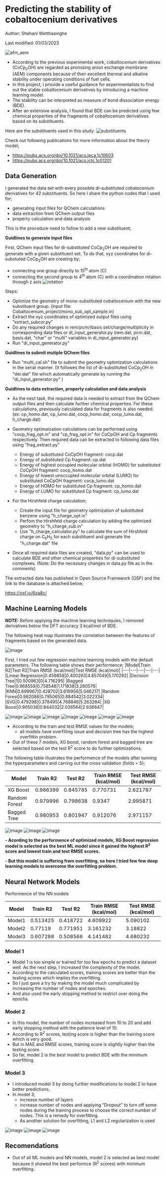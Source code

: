 # Predicting the stability of cobaltocenium derivatives 

Author: Shehani Wetthasinghe

Last modified: 01/03/2023

![afm_aem](https://user-images.githubusercontent.com/50593017/200152591-233aee11-a424-46b4-9a55-d0cfa8bcac7f.png)

- According to the previous experimental work, cobaltocenium derivatives (CoCp<sub>2</sub>OH) are regarded as promising anion exchange membrane (AEM) components because of their excellent thermal and alkaline stability under operating conditions of fuel cells.
- In this project,  I provide a useful guidance for experimentalists to find out the stable cobaltocenium derivatives by introducing a machine learning model.
- The stability can be interpreted as measure of bond dissociation energy (BDE). 
- After an extensive analysis, I found that BDE can be predicted using few chemical properties of the fragments of cobaltocenium derivatives based on its substituents.

Here are the substituents used in this study:
![substituents](https://user-images.githubusercontent.com/50593017/187327244-749c48b3-b0bf-49ec-835e-14c6d2a8d145.png)

Check out following publications for more information about the theory model;
* https://pubs.acs.org/doi/10.1021/acs.jpca.1c10603
* https://pubs.acs.org/doi/10.1021/acs.jctc.1c01201


## Data Generation
I generated the data set with every possible di-substituted cobatocenium derivatives for 42 substituents. So here I share the python codes that I used for;
* generating input files for QChem calculations
* data extraction from QChem output files
* property calculation and data analysis

This is the procedure need to follow to add a new substituent;

**Guidlines to generate input files**

First, QChem input files for di-substituted CoCp<sub>2</sub>OH are required to generate with a given substituent set. To do that, xyz coordinates for di-substuted CoCp<sub>2</sub>OH are creating by;
* connecting one group directly to 15<sup>th </sup> atom (C) 
* connecting the second group to 4<sup>th </sup> atom (C) with a coordination rotation through z axis
![rotation](https://user-images.githubusercontent.com/50593017/187334600-a016c858-7223-49dd-b41f-6fc3c3c4e3d7.png)


Steps:
* Optimize the geometry of mono-substituted cobaltocenium with the new substituent group. (input file: Cobaltocenium_project/mono_sub_opt_sample.in) 
* Extract the xyz coordinates of optimized output files using "extract_subcor.py"
* Do any required changes in rem/pcm//basis set/charge/multiplicity in corresponding data files or di_input_generator.py (rem.dat, pcm.dat, basis.dat, "char" or "multi" variables in di_input_generator.py)
* Run "di_input_generator.py"

**Guidlines to submit mutiple QChem files**
*  Run "multi_cal.sh" file to submit the geometry optimization calculations in the serial manner. (It followes the list of di-substituted CoCp<sub>2</sub>OH in "der.dat" file which automatically generate by running the "di_input_generator.py" )

**Guidlines to data extraction, property calculation and data analysis**

* As the next task, the required data is needed to extract from the QChem output files and then calculate further chemical properties. For these calculations, previously calculated data for fragments is also needed. (ex: cp_homo.dat, cp_lumo.dat, cocp_homo.dat, cocp_lumo.dat, h_charge.dat) 

* Geometry optimaization calculations can be performed using "cocp_frag_opt.in" and "cp_frag_opt.in" for CoCpOH and Cp fragments respectively. Then required data can be extracted to following data files using "frag_extract.py"
  * Energy of substituted CoCpOH fragment:                                                cocp.dat
  * Energy of substituted Cp fragment:                                                    cp.dat
  * Energy of highest occupied molecular orbital (HOMO) for substituted CoCpOH fragment:  cocp_homo.dat
  * Energy of lowest unoccupied molecular orbital (LUMO) for substituted CoCpOH fragment: cocp_lumo.dat
  * Energy of HOMO for substituted Cp fragment:                                           cp_homo.dat
  * Energy of LUMO for substituted Cp fragment:                                           cp_lumo.dat
  
 * For the Hirshfeld charge calculation;
    * Create the input file for geometry optimization of substituted benzene using "h_charge_opt.in"
    * Perfom the Hirshfeld charge calculation by adding the optimized geometry to "h_charge_sub.in"
    * Use "h_charge_calculator.py" to calculate the sum of Hirshfeld charge on C<sub>6</sub>H<sub>5</sub> for each substituent and generate the "h_charge.dat" file
    
  * Once all required data files are created, "data.py" can be used to calculate BDE and other chemical properties for di-substituted complexes. (Note: Do the necessary changes in data.py file as in the comments)

The extracted data has published in Open Source Framework (OSF) and the link to the database is attached below;

https://osf.io/6za8c/

## Machine Learning Models

**NOTE:**
Before applying the machine learning techniquies, I removed derivatives below the DFT accuracy 3 kcal/mol of BDE.

The following heat map illustrates the correlation between the features of fragments based on the generated data.

![image](https://user-images.githubusercontent.com/50593017/200151745-c8868931-d0ca-43ce-9cb4-0f56d7663aa1.png)

First, I tried out few regression machine learning models with the default parameters. The following table shows their performence;
|Model|Train R2|Test R2|Train RMSE \(kcal/mol\)|Test RMSE \(kcal/mol\)|
|---|---|---|---|---|
|Linear Regression|0\.459858|0\.400263|4\.857049|5\.170292|
|Decision Tree|1|0\.500963|0|4\.716295|
|Bagged Tree|0\.968559|0\.758548|1\.171838|3\.280576|
|KNN|0\.699967|0\.428702|3\.619956|5\.046217|
|Random Forest|0\.982086|0\.795065|0\.884542|3\.022334|
|SVG|0\.479298|0\.378495|4\.768846|5\.263284|
|XG Boost|0\.905036|0\.844032|2\.036564|2\.636647|

![image](https://user-images.githubusercontent.com/50593017/200152014-b8e12650-6777-4b09-8cb1-fafc421f1c12.png)
![image](https://user-images.githubusercontent.com/50593017/200152026-eacfac2c-0493-47d7-b8c5-50ee0fc4ee8e.png)
![image](https://user-images.githubusercontent.com/50593017/200152031-68c122be-c68c-4947-a9b2-5fd3d0d87eb4.png)
![image](https://user-images.githubusercontent.com/50593017/200152035-5d050ae3-cc14-49eb-8f10-b21d6690384c.png)
![image](https://user-images.githubusercontent.com/50593017/200152043-e117e411-5c53-417d-a95e-c03f255b46c5.png)
![image](https://user-images.githubusercontent.com/50593017/210457193-87d61b1a-4213-4dc0-a284-682f8d3decbf.png)
![image](https://user-images.githubusercontent.com/50593017/210457210-532ce038-d598-4ad9-a041-d6a967bf9406.png)

- According to the train and test RMSE values for the models;
  - all models have overfilling issue and decision tree has the highest overfittin problem.
- Out of these 7 models, XG boost, random forest and bagged tree are selected based on the test R$^2$ score to do further optimizations.
 
 The following table illustrates the performence of the models after tunning the hyperparameters and carring out the cross validation (folds = 5);
 
|Model|Train R2|Test R2|Train RMSE \(kcal/mol\)|Test RMSE \(kcal/mol\)|
|---|---|---|---|---|
|XG Boost|0\.986399|0\.845785|0\.770731|2\.621787|
|Random Forest|0\.979996|0\.798638|0\.9347|2\.995871|
|Bagged Tree|0\.980953|0\.801947|0\.912076|2\.971157|

![image](https://user-images.githubusercontent.com/50593017/210457410-143e70a0-ce49-4846-ac13-142f5f54258e.png)
![image](https://user-images.githubusercontent.com/50593017/210457442-d0795964-28ed-4efe-9ac6-ee690ac29092.png)
![image](https://user-images.githubusercontent.com/50593017/210457461-2bfcc5df-81cd-4283-bd3e-3ff1ab2c5ec6.png)


**- Acording to the performence of optimized models, XG Boost regression model is selected as the best ML model since it gained the highest R<sup>2</sup> score and lowest train and test RMSE scores.**

**- But this model is suffering from overfitting, so here I tried few few deep learning models to overcome the overfitting problem.**

## Neural Network Models
Performence of the NN models

|Model|Train R2|Test R2|Train RMSE \(kcal/mol\)|Test RMSE \(kcal/mol\)|
|---|---|---|---|---|
|Model1|0\.513425|0\.418722|4\.609922|5\.090102|
|Model2|0\.77119|0\.771951|3\.161232|3\.18822|
|Model3|0\.607288|0\.508566|4\.141482|4\.680232|

### Model 1
- Model 1 is too simple or trained for too few epochs to predict a dataset well. As the next step, I increased the complexity of the model.
- According to the calculated scores, training scores are better than the testing scores which implies the overfitting.
- So I just gave a try by making the model much complicated by increasing the number of nodes and epoches.
- And also used the early stopping method to restrict over doing the epochs.

### Model 2
- In this model, the number of nodes increased from 10 to 20 and add early stopping method with the patience level of 10.
- According to R<sup>2</sup> scores, testing score is higher than the training score which is very good.
- But in MAE and RMSE scores, training score is slightly higher than the testing score.
- So far, model 2 is the best model to predict BDE with the minimum overfitting.

### Model 3
- I introduced model 3 by doing further modifications to model 2  to have better predictions.
- In model 3;
    - increase number of layers
    - increase number of nodes and applying "Dropout" to turn off some nodes during the training process to choose the correct number of nodes. This is a remedy for overfitting.
    - As another solution for overfitting, L1 and L2 regularization is used

![image](https://user-images.githubusercontent.com/50593017/210458680-3836ac4a-94a2-4e9a-b89d-84e064dbbca0.png)
![image](https://user-images.githubusercontent.com/50593017/210458820-9b661d32-ca62-418e-96ad-e2fcce419dbf.png)
![image](https://user-images.githubusercontent.com/50593017/210458850-37673526-37ff-493a-b69a-40cb538e1927.png)

## Recomendations
- Out of all ML models and NN models, model 2 is selected as best model because it showed the best performce (R<sup>2</sup> scores) with minimum overfitting.



